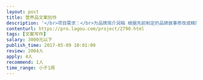```yaml
---                
layout: post       
title: 营养品文案创作           
description: '</br>项目需求：</br>为品牌简介润稿 根据先前制定的品牌故事修改成精简版 素材由品牌方提供 </br>字数在300字之内</br>'     
contenturl: https://pro.lagou.com/project/2790.html      
tags: [文案写作]            
salary: 3000元以下          
publish_time: 2017-05-09 10:01:09         
review: 2004人                   
apply: 4人                   
recommend: 1人                   
time_range: 小于1周              
---                 
```

